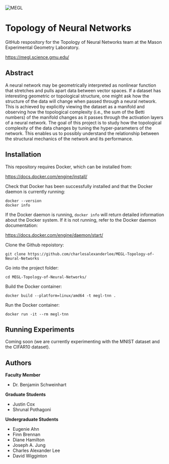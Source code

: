 ![MEGL](https://meglab.wdfiles.com/local--files/home:home/megl_logo_color.png)

# Topology of Neural Networks
GitHub respository for the Topology of Neural Networks team at the Mason Experimental Geometry Laboratory.

https://megl.science.gmu.edu/

## Abstract
A neural network may be geometrically interpreted as nonlinear function that stretches and pulls apart data between vector spaces. If a dataset has interesting geometric or topological structure, one might ask how the structure of the data will change when passed through a neural network. This is achieved by explicitly viewing the dataset as a manifold and observing how the topological complexity (i.e., the sum of the Betti numbers) of the manifold changes as it passes through the activation layers of a neural network. The goal of this project is to study how the topological complexity of the data changes by tuning the hyper-parameters of the network. This enables us to possibly understand the relationship between the structural mechanics of the network and its performance.

## Installation
This repository requires Docker, which can be installed from:

https://docs.docker.com/engine/install/ 

Check that Docker has been successfully installed and that the Docker daemon is currently running:
```
docker --version
docker info
```
If the Docker daemon is running, `docker info` will return detailed information about the Docker system. If it is not running, refer to the Docker daemon documentation:

https://docs.docker.com/engine/daemon/start/

Clone the Github repoistory:
```
git clone https://github.com/charlesalexanderlee/MEGL-Topology-of-Neural-Networks
```
Go into the project folder:
```
cd MEGL-Topology-of-Neural-Networks/
```

Build the Docker container:
```
docker build --platform=linux/amd64 -t megl-tnn .
```

Run the Docker container:
```
docker run -it --rm megl-tnn
```

## Running Experiments
Coming soon (we are currently experimenting with the MNIST dataset and the CIFAR10 dataset).

## Authors
**Faculty Member**
* Dr. Benjamin Schweinhart

**Graduate Students**
* Justin Cox
* Shrunal Pothagoni

**Undergraduate Students**
* Eugenie Ahn
* Finn Brennan
* Diane Hamilton
* Joseph A. Jung
* Charles Alexander Lee
* David Wigginton
